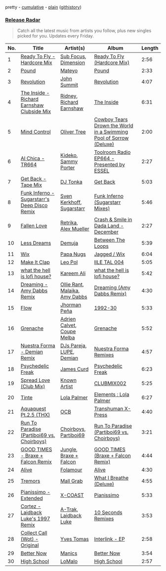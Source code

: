 pretty - [cumulative](/playlists/cumulative/Release%20Radar.md) - [plain](/playlists/plain/37i9dQZEVXbsudmxBFKW7G) ([githistory](https://github.githistory.xyz/vitokorn/spotify-playlist-archive/blob/master/playlists/plain/37i9dQZEVXbsudmxBFKW7G))

### [Release Radar](https://open.spotify.com/playlist/37i9dQZEVXbsudmxBFKW7G)

> Catch all the latest music from artists you follow, plus new singles picked for you. Updates every Friday.

| No. | Title | Artist(s) | Album | Length |
|---|---|---|---|---|
| 1 | [Ready To Fly - Hardcore Mix](https://open.spotify.com/track/6qjgalreP33xyLiGuqKNdQ) | [Sub Focus](https://open.spotify.com/artist/0QaSiI5TLA4N7mcsdxShDO), [Dimension](https://open.spotify.com/artist/1QMgre3BHX161ZHtWMUu6S) | [Ready To Fly (Hardcore Mix)](https://open.spotify.com/album/2xkbIq44wwXLSK727SDCM9) | 2:56 |
| 2 | [Pound](https://open.spotify.com/track/77g7kCmGqiCzOePWYX3SmO) | [Mateyo](https://open.spotify.com/artist/0B0O3zN1qA3VmxGoF7sHiE) | [Pound](https://open.spotify.com/album/29AhEOuMHj5qPdUFRWsI3K) | 2:33 |
| 3 | [Revolution](https://open.spotify.com/track/1vlnbR9iKNLCAlEDNSBrxj) | [John Summit](https://open.spotify.com/artist/7kNqXtgeIwFtelmRjWv205) | [Revolution](https://open.spotify.com/album/6A1uNJqYuAhldH89hy70od) | 4:07 |
| 4 | [The Inside - Richard Earnshaw Clubside Mix](https://open.spotify.com/track/5wvIvxLZt7X6p55fyA2VJw) | [Ridney](https://open.spotify.com/artist/5UmoeWk7RM3v9w1DUL4XUD), [Richard Earnshaw](https://open.spotify.com/artist/7g1UCyeUY5EDPlLLIu16ra) | [The Inside](https://open.spotify.com/album/3jzg9rP31fZULSm4nXmZsJ) | 6:31 |
| 5 | [Mind Control](https://open.spotify.com/track/70Hi6JJq98794TMe1IeIAH) | [Oliver Tree](https://open.spotify.com/artist/6TLwD7HPWuiOzvXEa3oCNe) | [Cowboy Tears Drown the World in a Swimming Pool of Sorrow (Deluxe)](https://open.spotify.com/album/3HnZ8f1qXz3I9XrLAxOnSv) | 2:00 |
| 6 | [Al Chica - TR664](https://open.spotify.com/track/6wQp2X4wyzq38Ca5l0uRol) | [Kideko](https://open.spotify.com/artist/0ZwQMCRqfyh1OGQkBh9Cnj), [Sammy Porter](https://open.spotify.com/artist/2D51qkOmTNsNQj3C4LIvH7) | [Toolroom Radio EP664 - Presented by ESSEL](https://open.spotify.com/album/566pIhCvYGQWMfhmHbG3NX) | 2:27 |
| 7 | [Get Back - Tape Mix](https://open.spotify.com/track/3xBudG07erHx9GxIVx7zs3) | [DJ Tonka](https://open.spotify.com/artist/0s8zZnjADp3VDjGiBpQ0yx) | [Get Back](https://open.spotify.com/album/2qENaBPonllrE9ZOvk0uHS) | 5:03 |
| 8 | [Funk Inferno - Sugarstarr's Deep Disco Remix](https://open.spotify.com/track/5qcq6EsRxWieDi6ApywYOp) | [Sven Kerkhoff](https://open.spotify.com/artist/13tU1Q5CsueKLJo219ierd), [Sugarstarr](https://open.spotify.com/artist/7FXy2Mz6gHQKouWYhNz0NK) | [Funk Inferno (Sugarstarr Mixes)](https://open.spotify.com/album/2zyCZ0V4hbkKuL1EZZcSLK) | 5:46 |
| 9 | [Fallen Love](https://open.spotify.com/track/6x925gH07Hbo8F1Q2IsMIf) | [Retrika](https://open.spotify.com/artist/6SLVPua1BJCUt85y4bug2Z), [Alex Mueller](https://open.spotify.com/artist/6hPJjDkls4G9H1nRUqBPGS) | [Crash & Smile in Dada Land - December](https://open.spotify.com/album/7pDKTgRlgOhaH1vY7NAoKl) | 2:27 |
| 10 | [Less Dreams](https://open.spotify.com/track/725n2tquItS8i3oa8DykDV) | [Demuja](https://open.spotify.com/artist/1LfqhJiCiHfVzrBOVaBXc1) | [Between The Loops](https://open.spotify.com/album/5XAL2RJK5w5zokr5atpkUq) | 5:39 |
| 11 | [Wix](https://open.spotify.com/track/1v6URL8POoFEF8VElxu8bq) | [Papa Nugs](https://open.spotify.com/artist/03ByonbL0ZBHM7vZ8WxbFP) | [Jagged / Wix](https://open.spotify.com/album/3Mx7urjLO8eyx8uJd6nyH0) | 6:04 |
| 12 | [Make It Clap](https://open.spotify.com/track/70H1GmPqtgYiU24fTRZ628) | [Leo Pol](https://open.spotify.com/artist/2PBE0KQEqT34oYjjFyI9Mz) | [IILE TAL 004](https://open.spotify.com/album/2qRbsxT5mOl6WdpZvqz86k) | 5:05 |
| 13 | [what the hell is lofi house?](https://open.spotify.com/track/4LoUp759ZRqbpzXpryqyub) | [Kareem Ali](https://open.spotify.com/artist/4Uhgu5miW68A3eqRl26xtf) | [what the hell is lofi house?](https://open.spotify.com/album/0jnEIIGSChsF3129A2d3bv) | 5:42 |
| 14 | [Dreaming - Amy Dabbs Remix](https://open.spotify.com/track/1Oqr4z945TaxzFY0JbX5i8) | [Ollie Rant](https://open.spotify.com/artist/0nm5wdHMtiCN3mRBHxn4K3), [Malaika](https://open.spotify.com/artist/2x9UjdvtwswpfCrRj7hmrk), [Amy Dabbs](https://open.spotify.com/artist/7MZwR2R0H1VofTGWMziqHl) | [Dreaming (Amy Dabbs Remix)](https://open.spotify.com/album/0QseNM6airDk5FY15OBoaB) | 4:30 |
| 15 | [Flow](https://open.spotify.com/track/76ufiTkISZEodfEfPHknFp) | [Jhorman Peña](https://open.spotify.com/artist/7cfxGDch50JnU83l7V3Sig) | [1992-30](https://open.spotify.com/album/48VNlyTbNDXY2CSrmfZvUW) | 5:33 |
| 16 | [Grenache](https://open.spotify.com/track/403ybVuX5dHLx9IQfvaXkA) | [Adrien Calvet](https://open.spotify.com/artist/4u29f7PSq3kGpA1LINRIRg), [Coupe Melba](https://open.spotify.com/artist/3rAzsXFvn46j3Mjm77Ew3u) | [Grenache](https://open.spotify.com/album/7e3GzNwcteGFOq22wdnDQn) | 5:52 |
| 17 | [Nuestra Forma - Demian Remix](https://open.spotify.com/track/296IuezFkp9zseJalAYnFU) | [DJs Pareja](https://open.spotify.com/artist/5oTo90z4UYa7QUQ3Je3dQ7), [LUPE](https://open.spotify.com/artist/4PRzyAvNqlYKSMhsKl2e0j), [Demian](https://open.spotify.com/artist/3cwIySaLpzXps456LTj9bQ) | [Nuestra Forma Remixes](https://open.spotify.com/album/0L9JZESkB8PwlXuHTgJYAz) | 4:57 |
| 18 | [Psychedelic Freak](https://open.spotify.com/track/35YcU8sJRZ6X2PT7NlR7sj) | [James Curd](https://open.spotify.com/artist/2PwiPk4hJp1MX6zH2YJmIL) | [Psychedelic Freak](https://open.spotify.com/album/1Qfwi112c3eAca7gGnSEoi) | 6:23 |
| 19 | [Spread Love (Club Mix)](https://open.spotify.com/track/4jAgtbF6Lcgc9DmvzuMMff) | [Known Artist](https://open.spotify.com/artist/07iYEyMyKAt0MzUt3JdFU2) | [CLUBMIX002](https://open.spotify.com/album/07OjmFjYujbybHKfEDOuCt) | 5:25 |
| 20 | [Tinte](https://open.spotify.com/track/57g7Nojp6b7GahAgjk1ErJ) | [Lola Palmer](https://open.spotify.com/artist/04zyXQRV4dPzvYxkcVFfA0) | [Elements : Lola Palmer](https://open.spotify.com/album/2sGd6O36eMx1fapte29cZA) | 6:27 |
| 21 | [Aquaquest Pt.2.5 (THX)](https://open.spotify.com/track/6UbWEXyeRUkW230TtafB44) | [OCB](https://open.spotify.com/artist/68UaElEpRPY88SeHXauRhg) | [Transhuman X​-​Press](https://open.spotify.com/album/18eJY0rsdOvYk0NErCjaCq) | 4:40 |
| 22 | [Run To Paradise (Partiboi69 vs. Choirboys)](https://open.spotify.com/track/4Kfd6EaxEsiKq0qe3vx1qw) | [Choirboys](https://open.spotify.com/artist/2u6qHMpQaE48aowjWKJeCM), [Partiboi69](https://open.spotify.com/artist/0CutULGVZ24wOr1HHYoEOL) | [Run To Paradise (Partiboi69 vs. Choirboys)](https://open.spotify.com/album/4SHpY8m2QUlPlZsM2QAPab) | 3:21 |
| 23 | [GOOD TIMES - Braxe + Falcon Remix](https://open.spotify.com/track/4Gn1QTNQReiekDQe4G9Nwn) | [Jungle](https://open.spotify.com/artist/59oA5WbbQvomJz2BuRG071), [Braxe + Falcon](https://open.spotify.com/artist/10sZHUBkoiCLucz4bbCEBA) | [GOOD TIMES (Braxe + Falcon Remix)](https://open.spotify.com/album/3dPuxSpMmACVdpn9IRMhsz) | 4:44 |
| 24 | [Alive](https://open.spotify.com/track/2DYFxnCylg9w08UNLG5qTr) | [Folamour](https://open.spotify.com/artist/6pJY5At9SiMpAOBrw9YosS) | [Alive](https://open.spotify.com/album/1kdJHSLs8tTh6g9FRRNRV5) | 4:30 |
| 25 | [Tremors](https://open.spotify.com/track/2yHaxm6DL7A9bpb0L4GyQo) | [Mall Grab](https://open.spotify.com/artist/7yF6JnFPDzgml2Ytkyl5D7) | [What I Breathe (Deluxe)](https://open.spotify.com/album/696j98HfflKXkJ1jDIzaJI) | 4:55 |
| 26 | [Pianissimo - Extended](https://open.spotify.com/track/6UgDavkSuHHTq8bpn94v9V) | [X-COAST](https://open.spotify.com/artist/5QUHrSea6F2nhn9veAq4wQ) | [Pianissimo](https://open.spotify.com/album/1EkMUiE5FI6vDTILptC0AR) | 5:33 |
| 27 | [Cortez - Laidback Luke's 1997 Remix](https://open.spotify.com/track/5C3UzRGHb67ghnCnljkXSP) | [A-Trak](https://open.spotify.com/artist/3TaUSUXn41GixL7zbvrIDt), [Laidback Luke](https://open.spotify.com/artist/53cQZtWDwDJwVCNZlfJ6Qk) | [10 Seconds Remixes](https://open.spotify.com/album/6hxAERR0OtLntaIWfgeiRG) | 3:53 |
| 28 | [Collect Call (Wot) - Original](https://open.spotify.com/track/4a2xqv9asXYEs7KRrYuSPe) | [Yves Tomas](https://open.spotify.com/artist/7E2t2aor8cjSZtZP4jDGC1) | [Interlink - EP](https://open.spotify.com/album/61y9VOiIaIIRXwzcsBailP) | 2:58 |
| 29 | [Better Now](https://open.spotify.com/track/5vSt6mrEG70ErDOzMn0PSb) | [Manics](https://open.spotify.com/artist/3myc8xWoGmD2tiQY9H9u1G) | [Better Now](https://open.spotify.com/album/1R1IOZTrZH80zO9c9IA7g5) | 3:54 |
| 30 | [High School](https://open.spotify.com/track/5BxxJuGICKXs0HcGsVS7Rj) | [LoMalo](https://open.spotify.com/artist/7eI1cqfGN3bZijbM1rr9RN) | [High School](https://open.spotify.com/album/1j1wj9lsbZzpUUqCItD4cQ) | 2:57 |